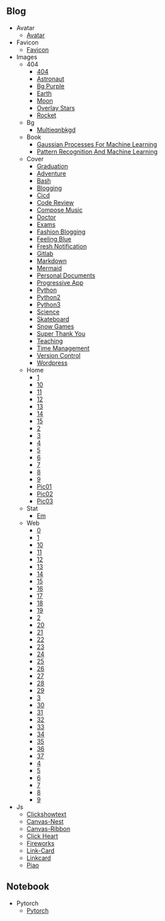 
## Blog
  * Avatar
    * [Avatar](https://cdn.jsdelivr.net/gh/smithcloud/CDN/blog/avatar/avatar.png)
  * Favicon
    * [Favicon](https://cdn.jsdelivr.net/gh/smithcloud/CDN/blog/favicon/favicon.ico)
  * Images
    * 404
      * [404](https://cdn.jsdelivr.net/gh/smithcloud/CDN/blog/images/404/404.svg)
      * [Astronaut](https://cdn.jsdelivr.net/gh/smithcloud/CDN/blog/images/404/astronaut.svg)
      * [Bg Purple](https://cdn.jsdelivr.net/gh/smithcloud/CDN/blog/images/404/bg_purple.png)
      * [Earth](https://cdn.jsdelivr.net/gh/smithcloud/CDN/blog/images/404/earth.svg)
      * [Moon](https://cdn.jsdelivr.net/gh/smithcloud/CDN/blog/images/404/moon.svg)
      * [Overlay Stars](https://cdn.jsdelivr.net/gh/smithcloud/CDN/blog/images/404/overlay_stars.svg)
      * [Rocket](https://cdn.jsdelivr.net/gh/smithcloud/CDN/blog/images/404/rocket.svg)
    * Bg
      * [Multieqnbkgd](https://cdn.jsdelivr.net/gh/smithcloud/CDN/blog/images/bg/multieqnbkgd.png)
    * Book
      * [Gaussian Processes For Machine Learning](https://cdn.jsdelivr.net/gh/smithcloud/CDN/blog/images/book/gaussian_processes_for_machine_learning.png)
      * [Pattern Recognition And Machine Learning](https://cdn.jsdelivr.net/gh/smithcloud/CDN/blog/images/book/pattern_recognition_and_machine_learning.jpg)
    * Cover
      * [Graduation](https://cdn.jsdelivr.net/gh/smithcloud/CDN/blog/images/cover/Graduation.svg)
      * [Adventure](https://cdn.jsdelivr.net/gh/smithcloud/CDN/blog/images/cover/adventure.svg)
      * [Bash](https://cdn.jsdelivr.net/gh/smithcloud/CDN/blog/images/cover/bash.jpg)
      * [Blogging](https://cdn.jsdelivr.net/gh/smithcloud/CDN/blog/images/cover/blogging.svg)
      * [Cicd](https://cdn.jsdelivr.net/gh/smithcloud/CDN/blog/images/cover/cicd.jpg)
      * [Code Review](https://cdn.jsdelivr.net/gh/smithcloud/CDN/blog/images/cover/code_review.svg)
      * [Compose Music](https://cdn.jsdelivr.net/gh/smithcloud/CDN/blog/images/cover/compose%20music.svg)
      * [Doctor](https://cdn.jsdelivr.net/gh/smithcloud/CDN/blog/images/cover/doctor.svg)
      * [Exams](https://cdn.jsdelivr.net/gh/smithcloud/CDN/blog/images/cover/exams.svg)
      * [Fashion Blogging](https://cdn.jsdelivr.net/gh/smithcloud/CDN/blog/images/cover/fashion_blogging.svg)
      * [Feeling Blue](https://cdn.jsdelivr.net/gh/smithcloud/CDN/blog/images/cover/feeling%20blue.svg)
      * [Fresh Notification](https://cdn.jsdelivr.net/gh/smithcloud/CDN/blog/images/cover/fresh_notification.svg)
      * [Gitlab](https://cdn.jsdelivr.net/gh/smithcloud/CDN/blog/images/cover/gitlab.png)
      * [Markdown](https://cdn.jsdelivr.net/gh/smithcloud/CDN/blog/images/cover/markdown.jpg)
      * [Mermaid](https://cdn.jsdelivr.net/gh/smithcloud/CDN/blog/images/cover/mermaid.png)
      * [Personal Documents](https://cdn.jsdelivr.net/gh/smithcloud/CDN/blog/images/cover/personal_documents.svg)
      * [Progressive App](https://cdn.jsdelivr.net/gh/smithcloud/CDN/blog/images/cover/progressive_app.svg)
      * [Python](https://cdn.jsdelivr.net/gh/smithcloud/CDN/blog/images/cover/python.jpg)
      * [Python2](https://cdn.jsdelivr.net/gh/smithcloud/CDN/blog/images/cover/python2.jpg)
      * [Python3](https://cdn.jsdelivr.net/gh/smithcloud/CDN/blog/images/cover/python3.jpg)
      * [Science](https://cdn.jsdelivr.net/gh/smithcloud/CDN/blog/images/cover/science.svg)
      * [Skateboard](https://cdn.jsdelivr.net/gh/smithcloud/CDN/blog/images/cover/skateboard.svg)
      * [Snow Games](https://cdn.jsdelivr.net/gh/smithcloud/CDN/blog/images/cover/snow_games.svg)
      * [Super Thank You](https://cdn.jsdelivr.net/gh/smithcloud/CDN/blog/images/cover/super_thank_you.svg)
      * [Teaching](https://cdn.jsdelivr.net/gh/smithcloud/CDN/blog/images/cover/teaching.svg)
      * [Time Management](https://cdn.jsdelivr.net/gh/smithcloud/CDN/blog/images/cover/time_management.svg)
      * [Version Control](https://cdn.jsdelivr.net/gh/smithcloud/CDN/blog/images/cover/version%20control.svg)
      * [Wordpress](https://cdn.jsdelivr.net/gh/smithcloud/CDN/blog/images/cover/wordpress.svg)
    * Home
      * [1](https://cdn.jsdelivr.net/gh/smithcloud/CDN/blog/images/home/1.jpg)
      * [10](https://cdn.jsdelivr.net/gh/smithcloud/CDN/blog/images/home/10.jpg)
      * [11](https://cdn.jsdelivr.net/gh/smithcloud/CDN/blog/images/home/11.jpg)
      * [12](https://cdn.jsdelivr.net/gh/smithcloud/CDN/blog/images/home/12.jpg)
      * [13](https://cdn.jsdelivr.net/gh/smithcloud/CDN/blog/images/home/13.jpg)
      * [14](https://cdn.jsdelivr.net/gh/smithcloud/CDN/blog/images/home/14.jpg)
      * [15](https://cdn.jsdelivr.net/gh/smithcloud/CDN/blog/images/home/15.jpg)
      * [2](https://cdn.jsdelivr.net/gh/smithcloud/CDN/blog/images/home/2.jpg)
      * [3](https://cdn.jsdelivr.net/gh/smithcloud/CDN/blog/images/home/3.jpg)
      * [4](https://cdn.jsdelivr.net/gh/smithcloud/CDN/blog/images/home/4.jpg)
      * [5](https://cdn.jsdelivr.net/gh/smithcloud/CDN/blog/images/home/5.jpg)
      * [6](https://cdn.jsdelivr.net/gh/smithcloud/CDN/blog/images/home/6.jpg)
      * [7](https://cdn.jsdelivr.net/gh/smithcloud/CDN/blog/images/home/7.jpg)
      * [8](https://cdn.jsdelivr.net/gh/smithcloud/CDN/blog/images/home/8.jpg)
      * [9](https://cdn.jsdelivr.net/gh/smithcloud/CDN/blog/images/home/9.jpg)
      * [Pic01](https://cdn.jsdelivr.net/gh/smithcloud/CDN/blog/images/home/pic01.jpg)
      * [Pic02](https://cdn.jsdelivr.net/gh/smithcloud/CDN/blog/images/home/pic02.jpg)
      * [Pic03](https://cdn.jsdelivr.net/gh/smithcloud/CDN/blog/images/home/pic03.jpg)
    * Stat
      * [Em](https://cdn.jsdelivr.net/gh/smithcloud/CDN/blog/images/stat/em.jpg)
    * Web
      * [0](https://cdn.jsdelivr.net/gh/smithcloud/CDN/blog/images/web/0.jpg)
      * [1](https://cdn.jsdelivr.net/gh/smithcloud/CDN/blog/images/web/1.jpg)
      * [10](https://cdn.jsdelivr.net/gh/smithcloud/CDN/blog/images/web/10.jpg)
      * [11](https://cdn.jsdelivr.net/gh/smithcloud/CDN/blog/images/web/11.jpg)
      * [12](https://cdn.jsdelivr.net/gh/smithcloud/CDN/blog/images/web/12.jpg)
      * [13](https://cdn.jsdelivr.net/gh/smithcloud/CDN/blog/images/web/13.jpg)
      * [14](https://cdn.jsdelivr.net/gh/smithcloud/CDN/blog/images/web/14.jpg)
      * [15](https://cdn.jsdelivr.net/gh/smithcloud/CDN/blog/images/web/15.jpg)
      * [16](https://cdn.jsdelivr.net/gh/smithcloud/CDN/blog/images/web/16.jpg)
      * [17](https://cdn.jsdelivr.net/gh/smithcloud/CDN/blog/images/web/17.jpg)
      * [18](https://cdn.jsdelivr.net/gh/smithcloud/CDN/blog/images/web/18.jpg)
      * [19](https://cdn.jsdelivr.net/gh/smithcloud/CDN/blog/images/web/19.jpg)
      * [2](https://cdn.jsdelivr.net/gh/smithcloud/CDN/blog/images/web/2.jpg)
      * [20](https://cdn.jsdelivr.net/gh/smithcloud/CDN/blog/images/web/20.jpg)
      * [21](https://cdn.jsdelivr.net/gh/smithcloud/CDN/blog/images/web/21.jpg)
      * [22](https://cdn.jsdelivr.net/gh/smithcloud/CDN/blog/images/web/22.jpg)
      * [23](https://cdn.jsdelivr.net/gh/smithcloud/CDN/blog/images/web/23.jpg)
      * [24](https://cdn.jsdelivr.net/gh/smithcloud/CDN/blog/images/web/24.jpg)
      * [25](https://cdn.jsdelivr.net/gh/smithcloud/CDN/blog/images/web/25.jpg)
      * [26](https://cdn.jsdelivr.net/gh/smithcloud/CDN/blog/images/web/26.jpg)
      * [27](https://cdn.jsdelivr.net/gh/smithcloud/CDN/blog/images/web/27.jpg)
      * [28](https://cdn.jsdelivr.net/gh/smithcloud/CDN/blog/images/web/28.jpg)
      * [29](https://cdn.jsdelivr.net/gh/smithcloud/CDN/blog/images/web/29.jpg)
      * [3](https://cdn.jsdelivr.net/gh/smithcloud/CDN/blog/images/web/3.jpg)
      * [30](https://cdn.jsdelivr.net/gh/smithcloud/CDN/blog/images/web/30.jpg)
      * [31](https://cdn.jsdelivr.net/gh/smithcloud/CDN/blog/images/web/31.jpg)
      * [32](https://cdn.jsdelivr.net/gh/smithcloud/CDN/blog/images/web/32.jpg)
      * [33](https://cdn.jsdelivr.net/gh/smithcloud/CDN/blog/images/web/33.jpg)
      * [34](https://cdn.jsdelivr.net/gh/smithcloud/CDN/blog/images/web/34.jpg)
      * [35](https://cdn.jsdelivr.net/gh/smithcloud/CDN/blog/images/web/35.jpg)
      * [36](https://cdn.jsdelivr.net/gh/smithcloud/CDN/blog/images/web/36.jpg)
      * [37](https://cdn.jsdelivr.net/gh/smithcloud/CDN/blog/images/web/37.jpg)
      * [4](https://cdn.jsdelivr.net/gh/smithcloud/CDN/blog/images/web/4.jpg)
      * [5](https://cdn.jsdelivr.net/gh/smithcloud/CDN/blog/images/web/5.jpg)
      * [6](https://cdn.jsdelivr.net/gh/smithcloud/CDN/blog/images/web/6.jpg)
      * [7](https://cdn.jsdelivr.net/gh/smithcloud/CDN/blog/images/web/7.jpg)
      * [8](https://cdn.jsdelivr.net/gh/smithcloud/CDN/blog/images/web/8.jpg)
      * [9](https://cdn.jsdelivr.net/gh/smithcloud/CDN/blog/images/web/9.jpg)
  * Js
    * [Clickshowtext](https://cdn.jsdelivr.net/gh/smithcloud/CDN/blog/js/ClickShowText.js)
    * [Canvas-Nest](https://cdn.jsdelivr.net/gh/smithcloud/CDN/blog/js/canvas-nest.js)
    * [Canvas-Ribbon](https://cdn.jsdelivr.net/gh/smithcloud/CDN/blog/js/canvas-ribbon.js)
    * [Click Heart](https://cdn.jsdelivr.net/gh/smithcloud/CDN/blog/js/click_heart.js)
    * [Fireworks](https://cdn.jsdelivr.net/gh/smithcloud/CDN/blog/js/fireworks.js)
    * [Link-Card](https://cdn.jsdelivr.net/gh/smithcloud/CDN/blog/js/link-card.js)
    * [Linkcard](https://cdn.jsdelivr.net/gh/smithcloud/CDN/blog/js/linkcard.js)
    * [Piao](https://cdn.jsdelivr.net/gh/smithcloud/CDN/blog/js/piao.js)

## Notebook
  * Pytorch
    * [Pytorch](https://cdn.jsdelivr.net/gh/smithcloud/CDN/notebook/pytorch/pytorch.png)
